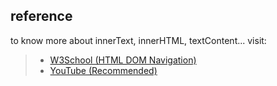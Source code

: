 
## reference
to know more about innerText, innerHTML, textContent... visit:
> - [W3School (HTML DOM Navigation)](https://www.w3schools.com/js/js_htmldom_navigation.asp)
> - [YouTube (Recommended)](https://www.youtube.com/watch?v=QK_-jfUIFZE&list=PLfEr2kn3s-br9ZFmejfLhAgMbGgbpdof8&index=98)
